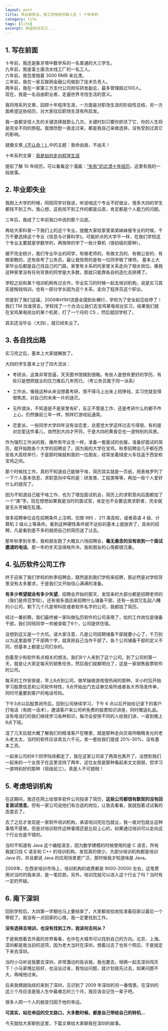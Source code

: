 ```yaml
---
layout: post
title: 毕业即失业，找工作找到怀疑人生 | 十年系列
category: life
tags: [life]
excerpt: 命运的分叉口...
---
```


## 1. 写在前面

十年前，我还是象牙塔中数学系的一名普通的大三学生。  
九年前，我是富士康流水线工厂的一名工人。  
六年前，我包里揣着 3000  RMB 来北漂。  
三年前，我在一家互联网金融公司做到了技术负责人。  
两年前，我在一家第三方支付公司担任研发副总，最多管理超过100人。  
现在，我是一名自由职业者，走遍世界寻找生活的意义。  

我将用系列文章，回顾十年程序生涯，一方面是对职场生涯的阶段性总结，另一方面希望这些经历，对大家往后职场生涯有所启发。

我一直都坚信人生的关键选择就那么几次，关键时刻只要你抓住了它，你的人生将是完全不同的旅程。我很欣慰一直走过来，都是我自己来做选择，没有受到过其它的影响。

就像文章[《不认命！》](http://www.intelyes.xyz/life/2019/07/28/donot-agree-life.html)中的主题：我命由我，不由天！

十年系列文章：[我是如何走向程序生涯](http://www.intelyes.xyz/life/2019/06/12/ten-years-of-program-career.html)

提前了解 10 年经历，可以看看这个漫画：[“失败”的北漂十年经历](https://mp.weixin.qq.com/s/-zhXIkyL2dSABxC3211QEQ)，这里有我的一段故事。

## 2. 毕业即失业

我刚上大学的时候，同班同学对我说，听说咱这个专业不好就业，很多大四的学生都找不到工作。我心想，这些找不到工作的都是瓜皮，肯定都是个人能力的问题。

三年后，我成了三年前我口中说的那个瓜皮。

再给大家科普一下我们上的这个专业，提醒大家给家里弟弟妹妹报专业的时候，千万不要选择这个专业《信息与计算科学》。可能好点的大学不一样，在我们学校这个专业主要就是学数学的，再捎带的学了一些计算机（很初级的那种）。

据不完全统计，我们专业毕业的同学，有做老师的、有做文员的、有做公安的、有做家教的，还有些考了公务员，最让我惊奇的是有一位同学做了律师。
基本上大家毕业后都是自己找自己的门路，家里有关系的托家里关系走向了相关岗位。像我这种家里没有任何背景的同学是大多数，那就只能靠各自的造化去拼搏了。

学校之前和某个培训机构有过合作，毕业实习的时候一起去培训机构，说是实习其实是掏钱培训，也有一部分学长因为这个关系，走向了程序员这个职业。

但是到了我们这届，2009年H1N1流感全国到处横行，学校为了安全起见给停了！我们 TM 找谁哭去，学校找了一个办法让我们去宝鸡某电视台实习，结果我们就在宝鸡某电视台的某个机房，打了一个月的 CS ，然后就回学校了。

其实还没毕业（大四），就已经失业了。

## 3. 各自找出路

实习完之后，基本上大家就解放了。

大四的学生基本上分了四大流派：

- 考研派，这类非常苦逼，天天图书馆搞到很晚。有些人是想有更好的学历，有些只是想把就业的压力推后几年而已。（考公务员属于同一派系）

- 工作派，像我这种从来没想着考研，恨不得马上出来上班挣钱，实习完就变得很焦虑，对自己的未来一片的迷茫。

- 无所谓派，不知道是不是家里有矿，反正不管是工作、还是考研什么的都不咋上心，仍然像前三年一样，照样打游戏玩通宵。

- 恋爱派，一些同学大学四年没有谈恋爱，总感觉大学这样过去亏得很，有的是对恋爱这件事儿，突然到大四才开窍，于是大四的黄昏恋也一道特别的风景。

作为强烈工作派的我，像所有毕业生一样，准备一套面试的衣服，准备好面试的简历，就开始跑各个大学的招聘会了。因为我的大学在宝鸡，秋季招聘会几乎都在西安各大高校举行，于是那时候就和我的一位朋友，经常坐着绿皮火车往返于西安和宝鸡之间。

那个时候找工作，真的不知道自己能够干啥，简历其实就是一页纸，用表格罗列了一下个人基本信息，求职意向中写的是：研发类、工程类等等，再加一些个人爱好什么的就完了。

因为不知道自己能干啥工作，也为了增加面试机会，简历上的求职意向后面都加了一个“类”字。现在想想如果我是当时的面试官，肯定也不会要这类求职者，完全就是无头苍蝇在乱撞。

很多招聘单位会在招聘条件上注明，仅限 985 、211 类高校，或者英语 4 级、计算机 2 级以上等条件。看到这种硬性条件就不达标的基本上就放弃了，其余的招聘，凡是看到差不多的就把自己的简历送了过去。

那年秋季到冬季，我和朋友跑了大概五六场招聘会，**毫无悬念的没有收到一个面试邀请的电话**。那一年的冬天显得格外冷，我和朋友的心情都很沉重。

## 4. 弘历软件公司工作

终于迎来了我们学校的秋季招聘会，既然是到我们学校来招聘，那必然是对学校背景没有太多要求，于是我们又开始信心满满的准备。

**有多少希望就会有多少失望**。招聘会开始的那天，发现来的大部分都是招聘老师的（我们是师范学校）。还有很多酒店来招聘什么储备干部，还有一些其它乱起八糟的小公司，剩下几个凡是带科技或者软件名字的公司，我都投了简历。

经过一番折腾，我们最终被一家叫做弘历软件的公司录用了，给的工作岗位是储备干部，我们同班同学一共被录取了6个，公司提供住宿。

没想到这又是一个大坑，请大家注意，凡是公司招聘储备干部就要小心了，千万别以为这里面带了干部两个字，就真把自己当作干部了。各个公司储备干部的定义不同，但基本上都是公司打杂的。

抱着至少和软件有点相关的想法，我们6个人来到了这个公司。到了公司的第一天，就是让大家定每天的销售任务，然后我们就都明白了，这是一家销售股票软件的公司。

每天的工作安排是，早上8点到公司，做早操做游戏很热闹的那种，半小时后开始学习股票信息和公司软件特性，9点开始出门去证券交易所或者各大市场发传单，同时尽量要到客户的电话号码。

下午3点以后股票闭市后，回到公司继续学习，下午 6 点以后开始给记录下的客户打电话（有统一话术），邀请客户来公司听免费的股票知识讲座，同时赠送礼品。没有电话打的我们继续学习各种知识，每次会安排不同的人给我们讲，一直到晚上9点下班。

混了几天后就大概了解我们的精准客户在哪里，就是那种走向交易所眼睛发光的老头老太太，当时的软件应该卖五六千元，卖一套给我们提成 20%-30%，没有基本工资。

一起来公司的6个同学陆续都走了，我在这家公司呆了两周也离开了。没想到我们一起来的一个女孩子在这里坚持了两年，这位女孩是那种看起来文文弱弱，但学习一直特别好的那种（班级前三）。真是人不可貌相！

## 5. 考虑培训机构

在这期间，我还在网上给很多软件公司投递了简历，**这些公司都很有默契的没有回复面试信息**。但有一家公司说他们有合适的岗位，让我去看看，我就抱着试试看的态度去了。

去了之后才发现是一家软件培训机构，承诺培训完后包就业，我一直对包就业这种事情不感冒。但是对培训软件这种事情还是比较上心的，如果通过培训可以走向这个行业也是不错的。

当时不知道有 Java 这个编程语言，因为数学建模的时候使用的是 C 语言，所有我就只找 C 语言和 C++ 的培训机构，发现真的很少。大部分培训机构都是培训 Java 的，并且都说 Java 的应用场景更广泛，那时候我才知道啥是 Java。

2009年，在西安培训市场上，培训机构的收费都是 9000-20000 左右，这笔费用对当时的我来讲，是一笔巨款。另外，培训完就可以进入这个行业了吗？当时有一定的怀疑。

## 6. 南下深圳

回到学校后，大四第一学期也马上要结束了，大家都收拾收拾准备回家过最后一个寒假了。我没有一点回家的心情，我一定要找到工作。

**没有选择去培训，也没有找到工作，我该何去何从？**

于是我想着去外面的世界看看，也许在大城市可以找到自己的方向。北京、上海、深圳都是我当初的选项，因为老大当时在深圳，想着过去了也有个照应，于是就定下来去深圳。

当时小马听说我要去深圳，非常激动的告诉我，我也要去，咱俩一起去深圳闯天下！小马家境比较好，也没出过省，我怕出问题，就计划我先过去，如果问题不大，再喊他过来。

后来我俩就陆续的来到了深圳，见识到了 2009 年深圳的另一番情景。在深圳的这三个月应该是我人生中最难忘的三个月，我应该会记住一辈子吧。

很多人把一个人的蜕变归因于他的幸运。

**可其实，站在命运的交叉路口，大多数时候，都是自己带给自己的转机...**

今天就给大家聊到这里，下篇文章给大家聊我在深圳的故事。

